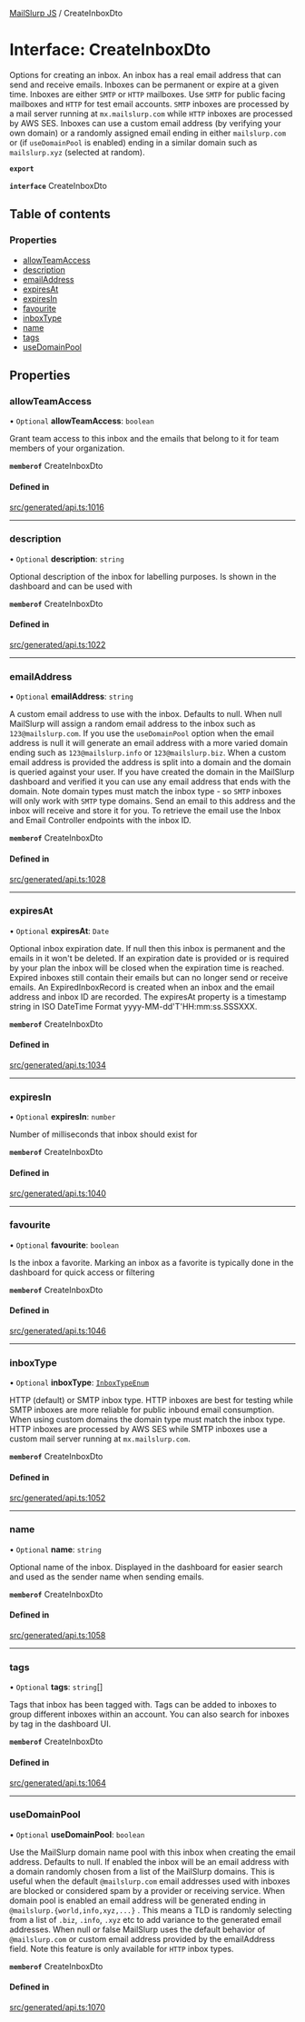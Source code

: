 [MailSlurp JS](../README.md) / CreateInboxDto

# Interface: CreateInboxDto

Options for creating an inbox. An inbox has a real email address that can send and receive emails. Inboxes can be permanent or expire at a given time. Inboxes are either `SMTP` or `HTTP` mailboxes. Use `SMTP` for public facing mailboxes and `HTTP` for test email accounts. `SMTP` inboxes are processed by a mail server running at `mx.mailslurp.com` while `HTTP` inboxes are processed by AWS SES. Inboxes can use a custom email address (by verifying your own domain) or a randomly assigned email ending in either `mailslurp.com` or (if `useDomainPool` is enabled) ending in a similar domain such as `mailslurp.xyz` (selected at random).

**`export`**

**`interface`** CreateInboxDto

## Table of contents

### Properties

- [allowTeamAccess](CreateInboxDto.md#allowteamaccess)
- [description](CreateInboxDto.md#description)
- [emailAddress](CreateInboxDto.md#emailaddress)
- [expiresAt](CreateInboxDto.md#expiresat)
- [expiresIn](CreateInboxDto.md#expiresin)
- [favourite](CreateInboxDto.md#favourite)
- [inboxType](CreateInboxDto.md#inboxtype)
- [name](CreateInboxDto.md#name)
- [tags](CreateInboxDto.md#tags)
- [useDomainPool](CreateInboxDto.md#usedomainpool)

## Properties

### allowTeamAccess

• `Optional` **allowTeamAccess**: `boolean`

Grant team access to this inbox and the emails that belong to it for team members of your organization.

**`memberof`** CreateInboxDto

#### Defined in

[src/generated/api.ts:1016](https://github.com/mailslurp/mailslurp-client/blob/6bcf839/src/generated/api.ts#L1016)

___

### description

• `Optional` **description**: `string`

Optional description of the inbox for labelling purposes. Is shown in the dashboard and can be used with

**`memberof`** CreateInboxDto

#### Defined in

[src/generated/api.ts:1022](https://github.com/mailslurp/mailslurp-client/blob/6bcf839/src/generated/api.ts#L1022)

___

### emailAddress

• `Optional` **emailAddress**: `string`

A custom email address to use with the inbox. Defaults to null. When null MailSlurp will assign a random email address to the inbox such as `123@mailslurp.com`. If you use the `useDomainPool` option when the email address is null it will generate an email address with a more varied domain ending such as `123@mailslurp.info` or `123@mailslurp.biz`. When a custom email address is provided the address is split into a domain and the domain is queried against your user. If you have created the domain in the MailSlurp dashboard and verified it you can use any email address that ends with the domain. Note domain types must match the inbox type - so `SMTP` inboxes will only work with `SMTP` type domains. Send an email to this address and the inbox will receive and store it for you. To retrieve the email use the Inbox and Email Controller endpoints with the inbox ID.

**`memberof`** CreateInboxDto

#### Defined in

[src/generated/api.ts:1028](https://github.com/mailslurp/mailslurp-client/blob/6bcf839/src/generated/api.ts#L1028)

___

### expiresAt

• `Optional` **expiresAt**: `Date`

Optional inbox expiration date. If null then this inbox is permanent and the emails in it won't be deleted. If an expiration date is provided or is required by your plan the inbox will be closed when the expiration time is reached. Expired inboxes still contain their emails but can no longer send or receive emails. An ExpiredInboxRecord is created when an inbox and the email address and inbox ID are recorded. The expiresAt property is a timestamp string in ISO DateTime Format yyyy-MM-dd'T'HH:mm:ss.SSSXXX.

**`memberof`** CreateInboxDto

#### Defined in

[src/generated/api.ts:1034](https://github.com/mailslurp/mailslurp-client/blob/6bcf839/src/generated/api.ts#L1034)

___

### expiresIn

• `Optional` **expiresIn**: `number`

Number of milliseconds that inbox should exist for

**`memberof`** CreateInboxDto

#### Defined in

[src/generated/api.ts:1040](https://github.com/mailslurp/mailslurp-client/blob/6bcf839/src/generated/api.ts#L1040)

___

### favourite

• `Optional` **favourite**: `boolean`

Is the inbox a favorite. Marking an inbox as a favorite is typically done in the dashboard for quick access or filtering

**`memberof`** CreateInboxDto

#### Defined in

[src/generated/api.ts:1046](https://github.com/mailslurp/mailslurp-client/blob/6bcf839/src/generated/api.ts#L1046)

___

### inboxType

• `Optional` **inboxType**: [`InboxTypeEnum`](../enums/CreateInboxDto.InboxTypeEnum.md)

HTTP (default) or SMTP inbox type. HTTP inboxes are best for testing while SMTP inboxes are more reliable for public inbound email consumption. When using custom domains the domain type must match the inbox type. HTTP inboxes are processed by AWS SES while SMTP inboxes use a custom mail server running at `mx.mailslurp.com`.

**`memberof`** CreateInboxDto

#### Defined in

[src/generated/api.ts:1052](https://github.com/mailslurp/mailslurp-client/blob/6bcf839/src/generated/api.ts#L1052)

___

### name

• `Optional` **name**: `string`

Optional name of the inbox. Displayed in the dashboard for easier search and used as the sender name when sending emails.

**`memberof`** CreateInboxDto

#### Defined in

[src/generated/api.ts:1058](https://github.com/mailslurp/mailslurp-client/blob/6bcf839/src/generated/api.ts#L1058)

___

### tags

• `Optional` **tags**: `string`[]

Tags that inbox has been tagged with. Tags can be added to inboxes to group different inboxes within an account. You can also search for inboxes by tag in the dashboard UI.

**`memberof`** CreateInboxDto

#### Defined in

[src/generated/api.ts:1064](https://github.com/mailslurp/mailslurp-client/blob/6bcf839/src/generated/api.ts#L1064)

___

### useDomainPool

• `Optional` **useDomainPool**: `boolean`

Use the MailSlurp domain name pool with this inbox when creating the email address. Defaults to null. If enabled the inbox will be an email address with a domain randomly chosen from a list of the MailSlurp domains. This is useful when the default `@mailslurp.com` email addresses used with inboxes are blocked or considered spam by a provider or receiving service. When domain pool is enabled an email address will be generated ending in `@mailslurp.{world,info,xyz,...}` . This means a TLD is randomly selecting from a list of `.biz`, `.info`, `.xyz` etc to add variance to the generated email addresses. When null or false MailSlurp uses the default behavior of `@mailslurp.com` or custom email address provided by the emailAddress field. Note this feature is only available for `HTTP` inbox types.

**`memberof`** CreateInboxDto

#### Defined in

[src/generated/api.ts:1070](https://github.com/mailslurp/mailslurp-client/blob/6bcf839/src/generated/api.ts#L1070)
